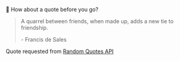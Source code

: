 📣 How about a quote before you go?

> A quarrel between friends, when made up, adds a new tie to friendship.
>
> <p>- Francis de Sales</p>

Quote requested from [Random Quotes API](https://github.com/lukePeavey/quotable)
